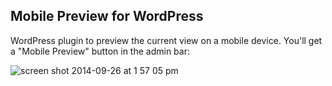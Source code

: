 ## Mobile Preview for WordPress

WordPress plugin to preview the current view on a mobile device. You'll get a "Mobile Preview" button in the admin bar:

![screen shot 2014-09-26 at 1 57 05 pm](https://cloud.githubusercontent.com/assets/1298086/4425973/fa0f8118-45ae-11e4-9248-e185728df52e.png)
